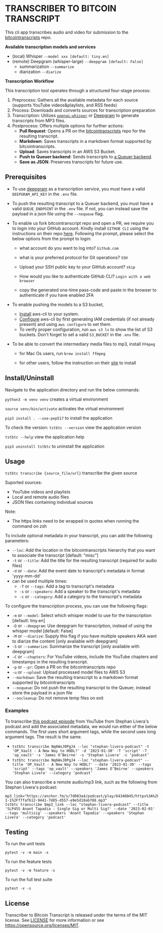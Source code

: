 # TRANSCRIBER TO BITCOIN TRANSCRIPT

This cli app transcribes audio and video for submission to the [bitcointranscripts](https://github.com/bitcointranscripts/bitcointranscripts) repo. 

**Available transcription models and services**

- (local) Whisper `--model xxx [default: tiny.en]`
- (remote) Deepgram (whisper-large) `--deepgram [default: False]`
  - summarization `--summarize`
  - diarization `--diarize`

**Transcription Workflow**

This transcription tool operates through a structured four-stage process:

1. Preprocess: Gathers all the available metadata for each source (supports YouTube videos&playlists, and RSS feeds)
2. Process: Downloads and converts sources for transcription preparation
3. Transcription: Utilizes [`openai-whisper`](https://github.com/openai/whisper) or [Deepgram](https://deepgram.com/) to generate transcripts from MP3 files.
4. Postprocess: Offers multiple options for further actions:
    - **Pull Request**: Opens a PR on the [bitcointranscripts](https://github.com/bitcointranscripts/bitcointranscripts) repo for the resulting transcript.
    - **Markdown**: Saves transcripts in a markdown format supported by bitcointranscripts.
    - **Upload**: Saves transcripts in an AWS S3 Bucket.
    - **Push to Queuer backend**: Sends transcripts to [a Queuer backend](https://github.com/bitcointranscripts/transcription-review-backend).
    - **Save as JSON**: Preserves transcripts for future use.


## Prerequisites

- To use [deepgram](https://deepgram.com/) as a transcription service,
  you must have a valid `DEEPGRAM_API_KEY` in the `.env` file.

- To push the resulting transcript to a Queuer backend, you must have a 
  valid `QUEUE_ENDPOINT` in the `.env` file. If not, you can instead save
  the payload in a json file using the `--noqueue` flag.

- To enable us fork bitcointranscript repo and open a PR, we require you to
  login into your GitHub account. Kindly install `GITHUB CLI` using the
  instructions on their repo [here](https://github.com/cli/cli#installation).
  Following the prompt, please select the below options from the prompt to
  login:

    - what account do you want to log into? `Github.com`

    - what is your preferred protocol for Git operations? `SSH`

    - Upload your SSH public key to your GitHub account? `skip`

    - How would you like to authenticate GitHub CLI? `Login with a web browser`

    - copy the generated one-time pass-code and paste in the browser to
      authenticate if you have enabled 2FA

- To enable pushing the models to a S3 bucket,
    - [Install](https://aws.amazon.com/cli/) aws-cli to your system.
    - [Configure](https://docs.aws.amazon.com/cli/latest/userguide/cli-chap-configure.html)
      aws-cli by first generating IAM credentials (if not already present) and
      using `aws configure` to set them.
    - To verify proper configuration, run `aws s3 ls` to show the list of S3
      buckets. Don't forget to set a valid `S3_BUCKET` in the `.env` file.

- To be able to convert the intermediary media files to mp3, install `FFmpeg`

    - for Mac Os users, run `brew install ffmpeg`

    - for other users, follow the instruction on
      their [site](https://ffmpeg.org/) to install

## Install/Uninstall

Navigate to the application directory and run the below commands:

`python3 -m venv venv` creates a virtual environment

`source venv/bin/activate` activates the virtual environment

`pip3 install . --use-pep517` to install the application

To check the version:
`tstbtc --version` view the application version

`tstbtc --help` view the application help

`pip3 uninstall tstbtc` to uninstall the application

## Usage

`tstbtc transcribe {source_file/url}` transcribe the given source

Suported sources:
  - YouTube videos and playlists
  - Local and remote audio files
  - JSON files containing individual sources

Note:
- The https links need to be wrapped in quotes when running the command on zsh

To include optional metadata in your transcript, you can add the following
parameters:

- `--loc`: Add the location in the bitcointranscripts hierarchy that you want to associate the transcript [default: "misc"]
- `-t` or `--title`: Add the title for the resulting transcript (required for audio files)
- `-d` or `--date`: Add the event date to transcript's metadata in format 'yyyy-mm-dd'
- can be used multiple times:
  - `-T` or `--tags`: Add a tag to transcript's metadata
  - `-s` or `--speakers`: Add a speaker to the transcript's metadata
  - `-c` or `--category`: Add a category to the transcript's metadata

To configure the transcription process, you can use the following flags:

- `-m` or `--model`: Select which whisper model to use for the transcription [default: tiny.en]
- `-D` or `--deepgram`: Use deepgram for transcription, instead of using the whisper model [default: False]
- `-M` or `--diarize`: Supply this flag if you have multiple speakers AKA want to diarize the content [only available with deepgram]
- `-S` or `--summarize`: Summarize the transcript [only available with deepgram]
- `-C` or `--chapters`: For YouTube videos, include the YouTube chapters and timestamps in the resulting transcript.
- `-p` or `--pr`: Open a PR on the bitcointranscripts repo
- `-u` or `--upload`: Upload processed model files to AWS S3
- `--markdown`: Save the resulting transcript to a markdown format supported by bitcointranscripts
- `--noqueue`: Do not push the resulting transcript to the Queuer, instead store the payload in a json file
- `--nocleanup`: Do not remove temp files on exit

### Examples

To transcribe [this podcast episode](https://www.youtube.com/watch?v=Nq6WxJ0PgJ4) from YouTube
from Stephan Livera's podcast and add the associated metadata, we would run either
of the below commands. The first uses short argument tags, while the second uses
long argument tags. The result is the same.

- `tstbtc transcribe Nq6WxJ0PgJ4 --loc "stephan-livera-podcast" -t 'OP_Vault - A New Way to HODL?' -d '2023-01-30' -T 'script' -T 'op_vault' -s 'James O’Beirne' -s 'Stephan Livera' -c ‘podcast’`
- `tstbtc transcribe Nq6WxJ0PgJ4 --loc "stephan-livera-podcast" --title 'OP_Vault - A New Way to HODL?' --date '2023-01-30' --tags 'script' --tags 'op_vault' --speakers 'James O’Beirne' --speakers 'Stephan Livera' --category ‘podcast’`

You can also transcribe a remote audio/mp3 link, such as the following from Stephan Livera's podcast: 
```shell
mp3_link="https://anchor.fm/s/7d083a4/podcast/play/64348045/https%3A%2F%2Fd3ctxlq1ktw2nl.cloudfront.net%2Fstaging%2F2023-1-1%2Ff7fafb12-9441-7d85-d557-e9e5d18ab788.mp3"
tstbtc transcribe $mp3_link --loc "stephan-livera-podcast" --title 'SLP455 Anant Tapadia - Single Sig or Multi Sig?' --date '2023-02-01' --tags 'multisig' --speakers 'Anant Tapadia' --speakers 'Stephan Livera' --category 'podcast'
```

## Testing

To run the unit tests

`pytest -v -m main -s`

To run the feature tests

`pytest -v -m feature -s`

To run the full test suite

`pytest -v -s`


## License

Transcriber to Bitcoin Transcript is released under the terms of the MIT
license. See [LICENSE](LICENSE) for more information or
see https://opensource.org/licenses/MIT.
